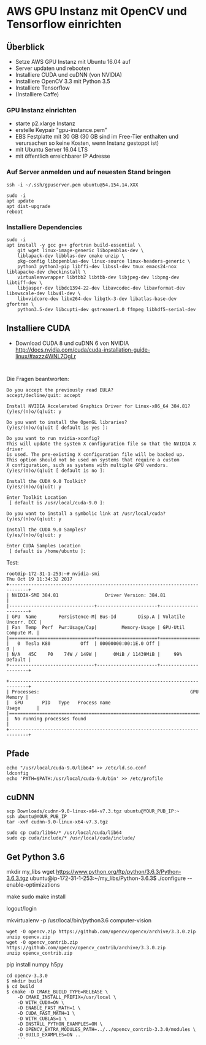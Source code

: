 # AWS GPU Instanz mit OpenCV und Tensorflow einrichten

## Überblick

* Setze AWS GPU Instanz mit Ubuntu 16.04 auf
* Server updaten und rebooten
* Installiere CUDA und cuDNN (von NVIDIA)
* Installiere OpenCV 3.3 mit Python 3.5
* Installiere Tensorflow
* (Installiere Caffe)

### GPU Instanz einrichten 

* starte p2.xlarge Instanz
* erstelle Keypair "gpu-instance.pem"
* EBS Festplatte mit 30 GB (30 GB sind im Free-Tier enthalten und verursachen so keine Kosten, 
  wenn Instanz gestoppt ist)
* mit Ubuntu Server 16.04 LTS
* mit öffentlich erreichbarer IP Adresse

### Auf Server anmelden und auf neuesten Stand bringen

```
ssh -i ~/.ssh/gpuserver.pem ubuntu@54.154.14.XXX

sudo -i
apt update
apt dist-upgrade
reboot
```

### Installiere Dependencies

```
sudo -i
apt install -y gcc g++ gfortran build-essential \
    git wget linux-image-generic libopenblas-dev \
    liblapack-dev libblas-dev cmake unzip \
    pkg-config libopenblas-dev linux-source linux-headers-generic \
    python3 python3-pip libffi-dev libssl-dev tmux emacs24-nox liblapacke-dev checkinstall \
    virtualenvwrapper libtbb2 libtbb-dev libjpeg-dev libpng-dev libtiff-dev \
    libjasper-dev libdc1394-22-dev libavcodec-dev libavformat-dev libswscale-dev libv4l-dev \
    libxvidcore-dev libx264-dev libgtk-3-dev libatlas-base-dev gfortran \
    python3.5-dev libcupti-dev gstreamer1.0 ffmpeg libhdf5-serial-dev

``` 
    
## Installiere CUDA

* Download CUDA 8 und cuDNN 6 von NVIDIA
http://docs.nvidia.com/cuda/cuda-installation-guide-linux/#axzz4WNL7OgLr

```


```

Die Fragen beantworten:

``` 
Do you accept the previously read EULA?
accept/decline/quit: accept  

Install NVIDIA Accelerated Graphics Driver for Linux-x86_64 384.81?
(y)es/(n)o/(q)uit: y

Do you want to install the OpenGL libraries?
(y)es/(n)o/(q)uit [ default is yes ]: 

Do you want to run nvidia-xconfig?
This will update the system X configuration file so that the NVIDIA X driver
is used. The pre-existing X configuration file will be backed up.
This option should not be used on systems that require a custom
X configuration, such as systems with multiple GPU vendors.
(y)es/(n)o/(q)uit [ default is no ]: 

Install the CUDA 9.0 Toolkit?
(y)es/(n)o/(q)uit: y

Enter Toolkit Location
 [ default is /usr/local/cuda-9.0 ]: 

Do you want to install a symbolic link at /usr/local/cuda?
(y)es/(n)o/(q)uit: y

Install the CUDA 9.0 Samples?
(y)es/(n)o/(q)uit: y

Enter CUDA Samples Location
 [ default is /home/ubuntu ]: 

```

Test:

```
root@ip-172-31-1-253:~# nvidia-smi 
Thu Oct 19 11:34:32 2017       
+-----------------------------------------------------------------------------+
| NVIDIA-SMI 384.81                 Driver Version: 384.81                    |
|-------------------------------+----------------------+----------------------+
| GPU  Name        Persistence-M| Bus-Id        Disp.A | Volatile Uncorr. ECC |
| Fan  Temp  Perf  Pwr:Usage/Cap|         Memory-Usage | GPU-Util  Compute M. |
|===============================+======================+======================|
|   0  Tesla K80           Off  | 00000000:00:1E.0 Off |                    0 |
| N/A   45C    P0    74W / 149W |      0MiB / 11439MiB |     99%      Default |
+-------------------------------+----------------------+----------------------+
                                                                               
+-----------------------------------------------------------------------------+
| Processes:                                                       GPU Memory |
|  GPU       PID   Type   Process name                             Usage      |
|=============================================================================|
|  No running processes found                                                 |
+-----------------------------------------------------------------------------+
```

## Pfade

``` 
echo "/usr/local/cuda-9.0/lib64" >> /etc/ld.so.conf
ldconfig
echo 'PATH=$PATH:/usr/local/cuda-9.0/bin' >> /etc/profile
```

## cuDNN
``` 
scp Downloads/cudnn-9.0-linux-x64-v7.3.tgz ubuntu@YOUR_PUB_IP:~
ssh ubuntu@YOUR_PUB_IP
tar -xvf cudnn-9.0-linux-x64-v7.3.tgz 

sudo cp cuda/lib64/* /usr/local/cuda/lib64
sudo cp cuda/include/* /usr/local/cuda/include/
```

## Get Python 3.6

mkdir my_libs
wget https://www.python.org/ftp/python/3.6.3/Python-3.6.3.tgz
ubuntu@ip-172-31-1-253:~/my_libs/Python-3.6.3$ ./configure --enable-optimizations

make
sudo make install

logout/login

mkvirtualenv -p /usr/local/bin/python3.6 computer-vision


``` 
wget -O opencv.zip https://github.com/opencv/opencv/archive/3.3.0.zip
unzip opencv.zip
wget -O opencv_contrib.zip https://github.com/opencv/opencv_contrib/archive/3.3.0.zip
unzip opencv_contrib.zip
```

pip install numpy h5py

``` 
cd opencv-3.3.0
$ mkdir build
$ cd build
$ cmake -D CMAKE_BUILD_TYPE=RELEASE \
    -D CMAKE_INSTALL_PREFIX=/usr/local \
    -D WITH_CUDA=ON \
    -D ENABLE_FAST_MATH=1 \
    -D CUDA_FAST_MATH=1 \
    -D WITH_CUBLAS=1 \
    -D INSTALL_PYTHON_EXAMPLES=ON \
    -D OPENCV_EXTRA_MODULES_PATH=../../opencv_contrib-3.3.0/modules \
    -D BUILD_EXAMPLES=ON ..
    ```